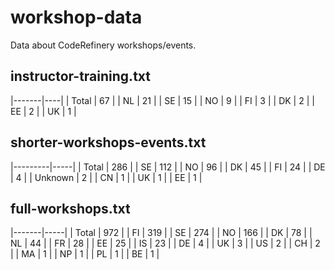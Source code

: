 # workshop-data

Data about CodeRefinery workshops/events.


## instructor-training.txt

|-------|----|
| Total | 67 |
| NL    | 21 |
| SE    | 15 |
| NO    |  9 |
| FI    |  3 |
| DK    |  2 |
| EE    |  2 |
| UK    |  1 |


## shorter-workshops-events.txt

|---------|-----|
| Total   | 286 |
| SE      | 112 |
| NO      |  96 |
| DK      |  45 |
| FI      |  24 |
| DE      |   4 |
| Unknown |   2 |
| CN      |   1 |
| UK      |   1 |
| EE      |   1 |


## full-workshops.txt

|-------|-----|
| Total | 972 |
| FI    | 319 |
| SE    | 274 |
| NO    | 166 |
| DK    |  78 |
| NL    |  44 |
| FR    |  28 |
| EE    |  25 |
| IS    |  23 |
| DE    |   4 |
| UK    |   3 |
| US    |   2 |
| CH    |   2 |
| MA    |   1 |
| NP    |   1 |
| PL    |   1 |
| BE    |   1 |
